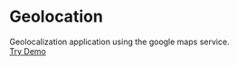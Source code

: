# Geolocation

Geolocalization application using the google maps service.  
[Try Demo](https://narias1999.github.io/Geolocation/)
